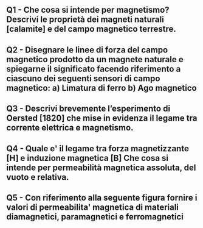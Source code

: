 ## Q1 - Che cosa si intende per magnetismo? Descrivi le proprietà dei magneti naturali [calamite] e del campo magnetico terrestre.  

## Q2 - Disegnare le linee di forza del campo magnetico prodotto da un magnete naturale e spiegarne il significato facendo riferimento a ciascuno dei seguenti sensori di campo magnetico: a) Limatura di ferro b) Ago magnetico  

## Q3 - Descrivi brevemente l’esperimento di Oersted [1820] che mise in evidenza il legame tra corrente elettrica e magnetismo.  

## Q4 - Quale e' il legame tra forza magnetizzante [H] e induzione magnetica [B] Che cosa si intende per permeabilità magnetica assoluta, del vuoto e relativa.  

## Q5 - Con riferimento alla seguente figura fornire i valori di permeabilita' magnetica di materiali diamagnetici, paramagnetici e ferromagnetici  

